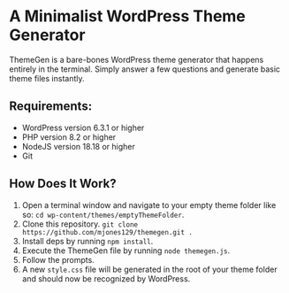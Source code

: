 # A Minimalist WordPress Theme Generator

ThemeGen is a bare-bones WordPress theme generator that happens entirely in the terminal. Simply answer a few questions and generate basic theme files instantly.

## Requirements:
* WordPress version 6.3.1 or higher
* PHP version 8.2 or higher
* NodeJS version 18.18 or higher
* Git

## How Does It Work?
1. Open a terminal window and navigate to your empty theme folder like so: ```cd wp-content/themes/emptyThemeFolder```.
2. Clone this repository. ```git clone https://github.com/mjones129/themegen.git .```
3. Install deps by running ```npm install```.
4. Execute the ThemeGen file by running ```node themegen.js```.
5. Follow the prompts.
6. A new ```style.css``` file will be generated in the root of your theme folder and should now be recognized by WordPress.